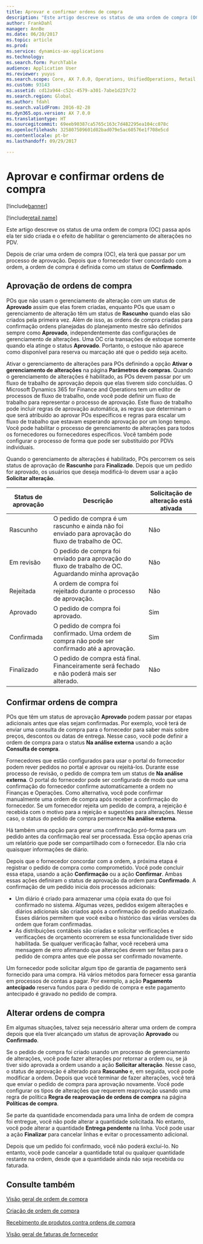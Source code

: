 ```yaml
---
title: Aprovar e confirmar ordens de compra
description: "Este artigo descreve os status de uma ordem de compra (OC) passa após ela ter sido criada e o efeito de habilitar o gerenciamento de alterações no PDV."
author: FrankDahl
manager: AnnBe
ms.date: 06/20/2017
ms.topic: article
ms.prod: 
ms.service: dynamics-ax-applications
ms.technology: 
ms.search.form: PurchTable
audience: Application User
ms.reviewer: yuyus
ms.search.scope: Core, AX 7.0.0, Operations, UnifiedOperations, Retail
ms.custom: 93143
ms.assetid: cd12a944-c52c-4579-a301-7abe1d237c72
ms.search.region: Global
ms.author: fdahl
ms.search.validFrom: 2016-02-28
ms.dyn365.ops.version: AX 7.0.0
ms.translationtype: HT
ms.sourcegitcommit: 69eeb90387ca5765c163c7d482295ea104cc078c
ms.openlocfilehash: 325807509601d02bad079e5ac60576e1f708e5cd
ms.contentlocale: pt-br
ms.lasthandoff: 09/29/2017

---
```


# <a name="approve-and-confirm-purchase-orders"></a>Aprovar e confirmar ordens de compra

[!include[banner](../includes/banner.md)]

[!include[retail name](../includes/retail-name.md)]

Este artigo descreve os status de uma ordem de compra (OC) passa após ela ter sido criada e o efeito de habilitar o gerenciamento de alterações no PDV.

Depois de criar uma ordem de compra (OC), ela terá que passar por um processo de aprovação. Depois que o fornecedor tiver concordado com a ordem, a ordem de compra é definida como um status de **Confirmado**.

## <a name="approval-of-purchase-orders"></a>Aprovação de ordens de compra
POs que não usam o gerenciamento de alteração com um status de **Aprovado** assim que elas forem criadas, enquanto POs que usam o gerenciamento de alteração têm um status de **Rascunho** quando elas são criados pela primeira vez. Além de isso, as ordens de compra criadas para confirmação ordens planejadas do planejamento mestre são definidos sempre como **Aprovado**, independentemente das configurações de gerenciamento de alterações. Uma OC cria transações de estoque somente quando ela atinge o status **Aprovado**. Portanto, o estoque não aparece como disponível para reserva ou marcação até que o pedido seja aceito.  

Ativar o gerenciamento de alterações para POs definindo a opção **Ativar o gerenciamento de alterações** na página **Parâmetros de compras**. Quando o gerenciamento de alterações é habilitado, as POs devem passar por um fluxo de trabalho de aprovação depois que elas tiverem sido concluídas. O Microsoft Dynamics 365 for Finance and Operations tem um editor de processos de fluxo de trabalho, onde você pode definir um fluxo de trabalho para representar o processo de aprovação. Este fluxo de trabalho pode incluir regras de aprovação automática, as regras que determinam o que será atribuído ao aprovar POs específicos e regras para escalar um fluxo de trabalho que estavam esperando aprovação por um longo tempo. Você pode habilitar o processo de gerenciamento de alterações para todos os fornecedores ou fornecedores específicos. Você também pode configurar o processo de forma que pode ser substituído por PDVs individuais.  

Quando o gerenciamento de alterações é habilitado, POs percorrem os seis status de aprovação de **Rascunho** para **Finalizado**. Depois que um pedido for aprovado, os usuários que deseja modificá-lo devem usar a ação **Solicitar alteração**.

| Status de aprovação | Descrição                                                                      | Solicitação de alteração está ativada |
|-----------------|----------------------------------------------------------------------------------|---------------------------|
| Rascunho           | O pedido de compra é um rascunho e ainda não foi enviado para aprovação do fluxo de trabalho de OC.     | Não                        |
| Em revisão       | O pedido de compra foi enviado para aprovação do fluxo de trabalho de OC. Aguardando minha aprovação       | Não                        |
| Rejeitada        | A ordem de compra foi rejeitado durante o processo de aprovação.                                 | Não                        |
| Aprovado        | O pedido de compra foi aprovado.                                                             | Sim                       |
| Confirmada       | O pedido de compra foi confirmado. Uma ordem de compra não pode ser confirmado até a aprovação.        | Sim                       |
| Finalizado       | O pedido de compra está final. Financeiramente será fechado e não poderá mais ser alterado. | Não                        |

## <a name="confirming-purchase-orders"></a>Confirmar ordens de compra
POs que têm um status de aprovação **Aprovado** podem passar por etapas adicionais antes que elas sejam confirmadas. Por exemplo, você terá de enviar uma consulta de compra para o fornecedor para saber mais sobre preços, descontos ou datas de entrega. Nesse caso, você pode definir a ordem de compra para o status **Na análise externa** usando a ação **Consulta de compra**.  

Fornecedores que estão configurados para usar o portal do fornecedor podem rever pedidos no portal e aprovar ou rejeitá-los. Durante esse processo de revisão, o pedido de compra tem um status de **Na análise externa**. O portal do fornecedor pode ser configurado de modo que uma confirmação do fornecedor confirme automaticamente a ordem no Finanças e Operações. Como alternativa, você pode confirmar manualmente uma ordem de compra após receber a confirmação do fornecedor. Se um fornecedor rejeita um pedido de compra, a rejeição é recebida com o motivo para a rejeição e sugestões para alterações. Nesse caso, o status do pedido de compra permanece **Na análise externa**.  

Há também uma opção para gerar uma confirmação pró-forma para um pedido antes da confirmação real ser processada. Essa opção apenas cria um relatório que pode ser compartilhado com o fornecedor. Ela não cria quaisquer informações de diário.  

Depois que o fornecedor concordar com a ordem, a próxima etapa é registrar o pedido de compra como comprometido. Você pode concluir essa etapa, usando a ação **Confirmação** ou a ação **Confirmar**. Ambas essas ações definiram o status de aprovação da ordem para **Confirmado**. A confirmação de um pedido inicia dois processos adicionais:

-   Um diário é criado para armazenar uma cópia exata do que foi confirmado no sistema. Algumas vezes, pedidos exigem alterações e diários adicionais são criados após a confirmação do pedido atualizado. Esses diários permitem que você exiba o histórico das várias versões da ordem que foram confirmadas.
-   As distribuições contábeis são criadas e solicitar verificações e verificações de orçamento ocorrerem se essa funcionalidade tiver sido habilitada. Se qualquer verificação falhar, você receberá uma mensagem de erro afirmando que alterações devem ser feitas para o pedido de compra antes que ele possa ser confirmado novamente.

Um fornecedor pode solicitar algum tipo de garantia de pagamento será fornecido para uma compra. Há vários métodos para fornecer essa garantia em processos de contas a pagar. Por exemplo, a ação **Pagamento antecipado** reserva fundos para o pedido de compra e este pagamento antecipado é gravado no pedido de compra.

## <a name="changing-purchase-orders"></a>Alterar ordens de compra
Em algumas situações, talvez seja necessário alterar uma ordem de compra depois que ela tiver alcançado um status de aprovação **Aprovado** ou **Confirmado**.  

Se o pedido de compra foi criado usando um processo de gerenciamento de alterações, você pode fazer alterações por retornar a ordem ou, se já tiver sido aprovada a ordem usando a ação **Solicitar alteração**. Nesse caso, o status de aprovação é alterado para **Rascunho** e, em seguida, você pode modificar a ordem. Depois que você terminar de fazer alterações, você terá que enviar o pedido de compra para aprovação novamente. Você pode configurar os tipos de alterações que requerem reaprovação usando uma regra de política **Regra de reaprovação de ordens de compra** na página **Políticas de compra**.  

Se parte da quantidade encomendada para uma linha de ordem de compra foi entregue, você não pode alterar a quantidade solicitada. No entanto, você pode alterar a quantidade **Entrega pendente** na linha. Você pode usar a ação **Finalizar** para cancelar linhas e evitar o processamento adicional. 

Depois que um pedido foi confirmado, você não poderá excluí-lo. No entanto, você pode cancelar a quantidade total ou qualquer quantidade restante na ordem, desde que a quantidade ainda não seja recebida ou faturada.

<a name="see-also"></a>Consulte também
--------

[Visão geral de ordem de compra](purchase-order-overview.md)

[Criação de ordem de compra](purchase-order-creation.md)

[Recebimento de produtos contra ordens de compra](product-receipt-against-purchase-orders.md)

[Visão geral de faturas de fornecedor](../../financials/accounts-payable/vendor-invoices-overview.md)




